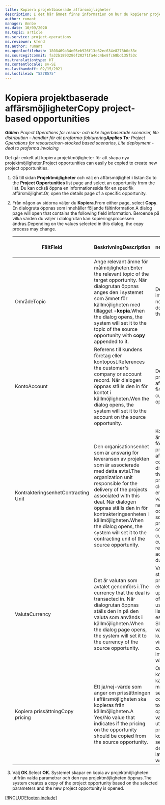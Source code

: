 ```yaml
---
title: Kopiera projektbaserade affärsmöjligheter
description: I det här ämnet finns information om hur du kopierar projektbaserade affärsmöjligheter i Project Operations.
author: rumant
manager: Annbe
ms.date: 10/09/2020
ms.topic: article
ms.service: project-operations
ms.reviewer: kfend
ms.author: rumant
ms.openlocfilehash: 1808469a34e05eb926f13c62ec634e8273b0e33c
ms.sourcegitcommit: fa32b1893286f20271fa4ec4be8fc68bd135f53c
ms.translationtype: HT
ms.contentlocale: sv-SE
ms.lasthandoff: 02/15/2021
ms.locfileid: "5278575"
---
```

# <a name="copy-project-based-opportunities"></a><span data-ttu-id="58b76-103">Kopiera projektbaserade affärsmöjligheter</span><span class="sxs-lookup"><span data-stu-id="58b76-103">Copy project-based opportunities</span></span>

<span data-ttu-id="58b76-104">_**Gäller:** Project Operations för resurs- och icke lagerbaserade scenarier, lite distribution – handlar för att proforma-fakturering_</span><span class="sxs-lookup"><span data-stu-id="58b76-104">_**Applies To:** Project Operations for resource/non-stocked based scenarios, Lite deployment - deal to proforma invoicing_</span></span>


<span data-ttu-id="58b76-105">Det går enkelt att kopiera projektmöjligheter för att skapa nya projektmöjligheter.</span><span class="sxs-lookup"><span data-stu-id="58b76-105">Project opportunities can easily be copied to create new project opportunities.</span></span> 

1. <span data-ttu-id="58b76-106">Gå till sidan **Projektmöjligheter** och välj en affärsmöjlighet i listan.</span><span class="sxs-lookup"><span data-stu-id="58b76-106">Go to the **Project Opportunities** list page and select an opportunity from the list.</span></span> <span data-ttu-id="58b76-107">Du kan också öppna en informationssida för en specifik affärsmöjlighet.</span><span class="sxs-lookup"><span data-stu-id="58b76-107">Or, open the details page of a specific opportunity.</span></span> 
2. <span data-ttu-id="58b76-108">Från någon av sidorna väljer du **Kopiera**.</span><span class="sxs-lookup"><span data-stu-id="58b76-108">From either page, select **Copy**.</span></span> <span data-ttu-id="58b76-109">En dialogruta öppnas som innehåller följande fältinformation.</span><span class="sxs-lookup"><span data-stu-id="58b76-109">A dialog page will open that contains the following field information.</span></span> <span data-ttu-id="58b76-110">Beroende på vilka värden du väljer i dialogrutan kan kopieringsprocessen ändras.</span><span class="sxs-lookup"><span data-stu-id="58b76-110">Depending on the values selected in this dialog, the copy process may change.</span></span>

    | <span data-ttu-id="58b76-111">**Fält**</span><span class="sxs-lookup"><span data-stu-id="58b76-111">**Field**</span></span> | <span data-ttu-id="58b76-112">**Beskrivning**</span><span class="sxs-lookup"><span data-stu-id="58b76-112">**Description**</span></span> | <span data-ttu-id="58b76-113">**Inverkan nedströms**</span><span class="sxs-lookup"><span data-stu-id="58b76-113">**Downstream impact**</span></span> |
    | --- | --- | --- |
    | <span data-ttu-id="58b76-114">Område</span><span class="sxs-lookup"><span data-stu-id="58b76-114">Topic</span></span> | <span data-ttu-id="58b76-115">Ange relevant ämne för målmöjligheten.</span><span class="sxs-lookup"><span data-stu-id="58b76-115">Enter the relevant topic of the target opportunity.</span></span> <span data-ttu-id="58b76-116">När dialogrutan öppnas anges den i systemet som ämnet för källmöjligheten med tillägget **-kopia**.</span><span class="sxs-lookup"><span data-stu-id="58b76-116">When the dialog opens, the system will set it to the topic of the source opportunity with **copy** appended to it.</span></span> | <span data-ttu-id="58b76-117">Det här fältet har ingen inverkan nedströms.</span><span class="sxs-lookup"><span data-stu-id="58b76-117">There's no downstream impact for this field.</span></span> |
    | <span data-ttu-id="58b76-118">Konto</span><span class="sxs-lookup"><span data-stu-id="58b76-118">Account</span></span> | <span data-ttu-id="58b76-119">Referens till kundens företag eller kontopost.</span><span class="sxs-lookup"><span data-stu-id="58b76-119">References the customer's company or account record.</span></span> <span data-ttu-id="58b76-120">När dialogen öppnas ställs den in för kontot i källmöjligheten.</span><span class="sxs-lookup"><span data-stu-id="58b76-120">Wen the dialog opens, the system will set it to the account on the source opportunity.</span></span> | <span data-ttu-id="58b76-121">Det här fältet är den primära kunden i affärsmöjligheten.</span><span class="sxs-lookup"><span data-stu-id="58b76-121">This field is the primary customer on the opportunity.</span></span> |
    | <span data-ttu-id="58b76-122">Kontrakteringsenhet</span><span class="sxs-lookup"><span data-stu-id="58b76-122">Contracting Unit</span></span> | <span data-ttu-id="58b76-123">Den organisationsenhet som är ansvarig för leveransen av projekten som är associerade med detta avtal.</span><span class="sxs-lookup"><span data-stu-id="58b76-123">The organization unit responsible for the delivery of the projects associated with this deal.</span></span> <span data-ttu-id="58b76-124">När dialogen öppnas ställs den in för kontrakteringsenheten i källmöjligheten.</span><span class="sxs-lookup"><span data-stu-id="58b76-124">When the dialog opens, the system will set it to the contracting unit of the source opportunity.</span></span> | <span data-ttu-id="58b76-125">Kontrakteringsenheten är den avdelning i företaget som utför projekten efter det att affären har stängts.</span><span class="sxs-lookup"><span data-stu-id="58b76-125">The contracting unit is the division of the company that executes the projects after the deal is closed.</span></span> <span data-ttu-id="58b76-126">Varje avtalande enhet har en valuta och valutan används för att rapportera uppskattade och faktiska kostnader som uppstår under projektet.</span><span class="sxs-lookup"><span data-stu-id="58b76-126">Every contracting unit has a currency, and this currency is used to report estimated and actual costs incurred during the project.</span></span> |
    | <span data-ttu-id="58b76-127">Valuta</span><span class="sxs-lookup"><span data-stu-id="58b76-127">Currency</span></span> | <span data-ttu-id="58b76-128">Det är valutan som avtalet genomförs i.</span><span class="sxs-lookup"><span data-stu-id="58b76-128">The currency that the deal is transacted in.</span></span> <span data-ttu-id="58b76-129">När dialogrutan öppnas ställs den in på den valuta som används i källmöjligheten.</span><span class="sxs-lookup"><span data-stu-id="58b76-129">When the dialog page opens, the system will set it to the currency of the source opportunity.</span></span> | <span data-ttu-id="58b76-130">Valutan används för att standardisera en prislista och bygga ekonomiska uppskattningar för offerten.</span><span class="sxs-lookup"><span data-stu-id="58b76-130">Currency is used to default a price list and build financial estimates on the quote.</span></span> <span data-ttu-id="58b76-131">Slutligen används valutan för att fakturera kunden när affären vinns.</span><span class="sxs-lookup"><span data-stu-id="58b76-131">Eventually, the currency is used to invoice the customer when the deal is won.</span></span> |
    | <span data-ttu-id="58b76-132">Kopiera prissättning</span><span class="sxs-lookup"><span data-stu-id="58b76-132">Copy pricing</span></span> | <span data-ttu-id="58b76-133">Ett ja/nej-värde som anger om prissättningen i affärsmöjligheten ska kopieras från källmöjligheten.</span><span class="sxs-lookup"><span data-stu-id="58b76-133">A Yes/No value that indicates if the pricing on the opportunity should be copied from the source opportunity.</span></span> | <span data-ttu-id="58b76-134">Om **Ja** har valts kopieras prislistor från käll- till målmöjligheten.</span><span class="sxs-lookup"><span data-stu-id="58b76-134">If **Yes** is selected, price lists are copied from the source to the target opportunity.</span></span> <span data-ttu-id="58b76-135">Om **Nej** har valts återställs prislistor utifrån de senaste prislistorna som konfigurerades.</span><span class="sxs-lookup"><span data-stu-id="58b76-135">If **No** is selected, price lists are defaulted based on the latest price lists that were set up.</span></span> |

3. <span data-ttu-id="58b76-136">Välj **OK**.</span><span class="sxs-lookup"><span data-stu-id="58b76-136">Select **OK**.</span></span> <span data-ttu-id="58b76-137">Systemet skapar en kopia av projektmöjligheten utifrån valda parametrar och den nya projektmöjligheten öppnas.</span><span class="sxs-lookup"><span data-stu-id="58b76-137">The system creates a copy of the project opportunity based on the selected parameters and the new project opportunity is opened.</span></span>


[!INCLUDE[footer-include](../includes/footer-banner.md)]